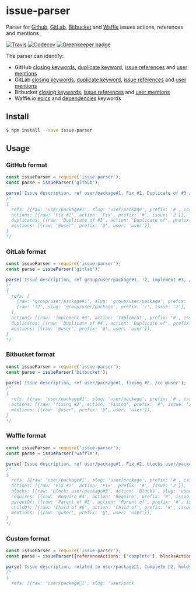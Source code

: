 # issue-parser

Parser for [Github](https://github.com), [GitLab](https://gitlab.com), [Bitbucket](https://bitbucket.org) and [Waffle](https://waffle.io) issues actions, references and mentions

[![Travis](https://img.shields.io/travis/pvdlg/issue-parser.svg)](https://travis-ci.org/pvdlg/issue-parser)
[![Codecov](https://img.shields.io/codecov/c/github/pvdlg/issue-parser.svg)](https://codecov.io/gh/pvdlg/issue-parser)
[![Greenkeeper badge](https://badges.greenkeeper.io/pvdlg/issue-parser.svg)](https://greenkeeper.io)

The parser can identify:
- GitHub [closing keywords](https://help.github.com/articles/closing-issues-using-keywords), [duplicate keyword](https://help.github.com/articles/about-duplicate-issues-and-pull-requests), [issue references](https://guides.github.com/features/issues/#notifications) and [user mentions](https://guides.github.com/features/issues/#notifications)
- GitLab [closing keywords](https://docs.gitlab.com/ee/user/project/issues/automatic_issue_closing.html), [duplicate keyword](https://gitlab.com/gitlab-org/gitlab-ce/merge_requests/12845), [issue references](https://about.gitlab.com/2016/03/08/gitlab-tutorial-its-all-connected) and [user mentions](https://about.gitlab.com/2016/03/08/gitlab-tutorial-its-all-connected)
- Bitbucket [closing keywords](https://confluence.atlassian.com/bitbucket/resolve-issues-automatically-when-users-push-code-221451126.html), [issue references](https://confluence.atlassian.com/bitbucket/mark-up-comments-issues-and-commit-messages-321859781.html) and [user mentions](https://confluence.atlassian.com/bitbucket/mark-up-comments-issues-and-commit-messages-321859781.html)
- Waffle.io [epics](https://help.waffle.io/epics/which-keywords-are-supported-with-epics) and [dependencies](https://help.waffle.io/dependencies/which-keywords-are-supported-with-dependencies) keywords

## Install

```bash
$ npm install --save issue-parser
```

## Usage

### GitHub format

```js
const issueParser = require('issue-parser');
const parse = issueParser('github');

parse('Issue description, ref user/package#1, Fix #2, Duplicate of #3 /cc @user');
/*
{
  refs: [{raw: 'user/package#1', slug: 'user/package', prefix: '#', issue: '1'}],
  actions: [{raw: 'Fix #2', action: 'Fix', prefix: '#', issue: '2'}],
  duplicates: [{raw: 'Duplicate of #3', action: 'Duplicate of', prefix: '#', issue: '3'}],
  mentions: [{raw: '@user', prefix: '@', user: 'user'}],
}
*/
```

### GitLab format

```js
const issueParser = require('issue-parser');
const parse = issueParser('gitlab');

parse('Issue description, ref group/user/package#1, !2, implement #3, /duplicate #4 /cc @user');
/*
{
  refs: [
    {raw: 'group/user/package#1', slug: 'group/user/package', prefix: '#', issue: '1'},
    {raw: '!2', slug: 'group/user/package', prefix: '!', issue: '2'},
  ],
  actions: [{raw: 'implement #3', action: 'Implement', prefix: '#', issue: '4'}],
  duplicates: [{raw: 'Duplicate of #4', action: 'Duplicate of', prefix: '#', issue: '4'}],
  mentions: [{raw: '@user', prefix: '@', user: 'user'}],
}
*/
```

### Bitbucket format

```js
const issueParser = require('issue-parser');
const parse = issueParser('bitbucket');

parse('Issue description, ref user/package#1, fixing #2. /cc @user');
/*
{
  refs: [{raw: 'user/package#1', slug: 'user/package', prefix: '#', issue: '1'}],
  actions: [{raw: 'fixing #2', action: 'Fixing', prefix: '#', issue: '2'}],
  mentions: [{raw: '@user', prefix: '@', user: 'user'}],
}
*/
```

### Waffle format

```js
const issueParser = require('issue-parser');
const parse = issueParser('waffle');

parse('Issue description, ref user/package#1, Fix #2, blocks user/package#3, Require #4, Parent of #5, Child of #6 /cc @user');
/*
{
  refs: [{raw: 'user/package#1', slug: 'user/package', prefix: '#', issue: '1'}],
  actions: [{raw: 'Fix #2', action: 'Fix', prefix: '#', issue: '2'}],
  blocks: [{raw: 'blocks user/package#3', action: 'Blocks', slug: 'user/package', prefix: '#', issue: '3'}],
  requires: [{raw: 'Require #4', action: 'Require', prefix: '#', issue: '4'}],
  parentOf: [{raw: 'Parent of #5', action: 'Parent of', prefix: '#', issue: '5'}],
  childOf: [{raw: 'Child of #6', action: 'Child of', prefix: '#', issue: '6'}],
  mentions: [{raw: '@user', prefix: '@', user: 'user'}],
}
*/
```

### Custom format

```js
const issueParser = require('issue-parser');
const parse = issueParser({referenceActions: ['complete'], blocksActions: ['holds up'], issuePrefixes: ['🐛']});

parse('Issue description, related to user/package🐛1, Complete 🐛2, holds up 🐛3');
/*
{
  refs: [{raw: 'user/package🐛1', slug: 'user/pack